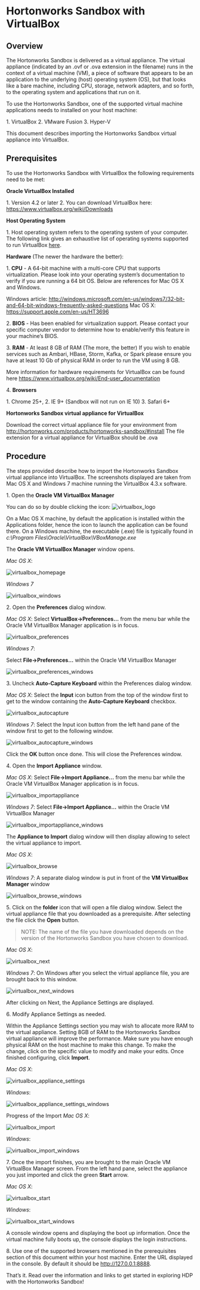 # Hortonworks Sandbox with VirtualBox

## Overview

The Hortonworks Sandbox is delivered as a virtual appliance.  The virtual appliance (indicated by an .ovf or .ova extension in the filename) runs in the context of a virtual machine (VM), a piece of software that appears to be an application to the underlying (host) operating system (OS), but that looks like a bare machine, including CPU, storage, network adapters, and so forth, to the operating system and applications that run on it.

To use the Hortonworks Sandbox, one of the supported virtual machine applications needs to installed on your host machine:

1\.      VirtualBox
2\.     VMware Fusion
3\.     Hyper-V

This document describes importing the Hortonworks Sandbox virtual appliance into VirtualBox.

## Prerequisites

To use the Hortonworks Sandbox with VirtualBox the following requirements need to be met:

**Oracle VirtualBox Installed**

1\.  Version 4.2 or later
2\.  You can download VirtualBox here: https://www.virtualbox.org/wiki/Downloads

**Host Operating System**

1\. Host operating system refers to the operating system of your computer.  The following link gives an exhaustive list of operating systems supported to run VirtualBox [here](https://www.virtualbox.org/manual/ch01.html#hostossupport).

**Hardware** (The newer the hardware the better):

1\. **CPU** - A 64-bit machine with a multi-core CPU that supports virtualization.  Please look into your operating system’s documentation to verify if you are running a 64 bit OS.  Below are references for Mac OS X and Windows.

Windows article:
http://windows.microsoft.com/en-us/windows7/32-bit-and-64-bit-windows-frequently-asked-questions
Mac OS X:
https://support.apple.com/en-us/HT3696

2\. **BIOS** - Has been enabled for virtualization support.  Please contact your specific computer vendor to determine how to enable/verify this feature in your machine’s BIOS.

3\. **RAM** - At least 8 GB of RAM (The more, the better)
If you wish to enable services such as Ambari, HBase, Storm, Kafka, or Spark please ensure you have at least 10 Gb of physical RAM in order to run the VM using 8 GB.

More information for hardware requirements for VirtualBox can be found here https://www.virtualbox.org/wiki/End-user_documentation

4\. **Browsers**

1\.  Chrome 25+,
2\.  IE 9+ (Sandbox will not run on IE 10)
3\.  Safari 6+

**Hortonworks Sandbox virtual appliance for VirtualBox**

Download the correct virtual appliance file for your environment from http://hortonworks.com/products/hortonworks-sandbox/#install
The file extension for a virtual appliance for VirtualBox should be .ova

## Procedure

The steps provided describe how to import the Hortonworks Sandbox virtual appliance into VirtualBox.  The screenshots displayed are taken from Mac OS X and Windows 7 machine running the VirtualBox 4.3.x software.

1\. Open the **Oracle VM VirtualBox Manager**

You can do so by double clicking the icon: ![virtualbox_logo](/assets/import-hortonworks-sandbox-on-virtualbox/virtualbox_logo.png)

On a Mac OS X machine, by default the application is installed within the Applications folder, hence the icon to launch the application can be found there.
On a Windows machine, the executable (.exe) file is typically found in _c:\Program Files\Oracle\VirtualBox\VBoxManage.exe_

The **Oracle VM VirtualBox Manager** window opens.

_Mac OS X_:

![virtualbox_homepage](/assets/import-hortonworks-sandbox-on-virtualbox/virtualbox_homepage.png)

_Windows 7_

![virtualbox_windows](/assets/import-hortonworks-sandbox-on-virtualbox/virtualbox_windows.png)

2\. 	Open the **Preferences** dialog window.

_Mac OS X_:  Select **VirtualBox->Preferences…** from the menu bar while the Oracle VM VirtualBox Manager application is in focus.

![virtualbox_preferences](/assets/import-hortonworks-sandbox-on-virtualbox/virtualbox_preferences.png)

_Windows 7_:

Select **File->Preferences…** within the Oracle VM VirtualBox Manager

![virtualbox_preferences_windows](/assets/import-hortonworks-sandbox-on-virtualbox/virtualbox_preferences_windows.png)

3\. 	Uncheck **Auto-Capture Keyboard** within the Preferences dialog window.

_Mac OS X_: Select the **Input** icon button from the top of the window first to get to the window containing the **Auto-Capture Keyboard** checkbox.

![virtualbox_autocapture](/assets/import-hortonworks-sandbox-on-virtualbox/virtualbox_autocapture.png)

_Windows 7_:  Select the Input icon button from the left hand pane of the window first to get to the following window.

![virtualbox_autocapture_windows](/assets/import-hortonworks-sandbox-on-virtualbox/virtualbox_autocapture_windows.png)

Click the **OK** button once done.  This will close the Preferences window.

4\. 	Open the **Import Appliance** window.

_Mac OS X_:  Select **File->Import Appliance…** from the menu bar while the Oracle VM VirtualBox Manager application is in focus.

![virtualbox_importappliance](/assets/import-hortonworks-sandbox-on-virtualbox/virtualbox_importappliance.png)

_Windows 7_:
Select **File->Import Appliance…** within the Oracle VM VirtualBox Manager

![virtualbox_importappliance_windows](/assets/import-hortonworks-sandbox-on-virtualbox/virtualbox_importappliance_windows.png)

The **Appliance to Import** dialog window will then display allowing to select the virtual appliance to import.

_Mac OS X_:

![virtualbox_browse](/assets/import-hortonworks-sandbox-on-virtualbox/virtualbox_browse.png)

_Windows 7_: A separate dialog window is put in front of the **VM VirtualBox Manager** window

![virtualbox_browse_windows](/assets/import-hortonworks-sandbox-on-virtualbox/virtualbox_browse_windows.png)

5\. 	Click on the **folder** icon that will open a file dialog window.  Select the virtual appliance file that you downloaded as a prerequisite.  After selecting the file click the **Open** button.

> NOTE:  The name of the file you have downloaded depends on the version of the Hortonworks Sandbox you have chosen to download.

_Mac OS X_:

![virtualbox_next](/assets/import-hortonworks-sandbox-on-virtualbox/virtualbox_next.png)

_Windows 7_:
On Windows after you select the virtual appliance file, you are brought back to this window.

![virtualbox_next_windows](/assets/import-hortonworks-sandbox-on-virtualbox/virtualbox_next_windows.png)

After clicking on Next, the Appliance Settings are displayed.


6\. 	Modify Appliance Settings as needed.

Within the Appliance Settings section you may wish to allocate more RAM to the virtual appliance.  Setting 8GB of RAM to the Hortonworks Sandbox virtual appliance will improve the performance.  Make sure you have enough physical RAM on the host machine to make this change. To make the change, click on the specific value to modify and make your edits.  Once finished configuring, click **Import**.

_Mac OS X_:

![virtualbox_appliance_settings](/assets/import-hortonworks-sandbox-on-virtualbox/virtualbox_appliance_settings.png)

_Windows_:

![virtualbox_appliance_settings_windows](/assets/import-hortonworks-sandbox-on-virtualbox/virtualbox_appliance_settings_windows.png)

Progress of the Import
_Mac OS X_:

![virtualbox_import](/assets/import-hortonworks-sandbox-on-virtualbox/virtualbox_import.png)

_Windows_:

![virtualbox_import_windows](/assets/import-hortonworks-sandbox-on-virtualbox/virtualbox_import_windows.png)

7\. 	Once the import finishes, you are brought to the main Oracle VM VirtualBox Manager screen.  From the left hand pane, select the appliance you just imported and click the green **Start** arrow.

_Mac OS X_:

![virtualbox_start](/assets/import-hortonworks-sandbox-on-virtualbox/virtualbox_start.png)

_Windows_:

![virtualbox_start_windows](/assets/import-hortonworks-sandbox-on-virtualbox/virtualbox_start_windows.png)

A console window opens and displaying the boot up information.
Once the virtual machine fully boots up, the console displays the login instructions.

8\. 	Use one of the supported browsers mentioned in the prerequisites section of this document within your host machine.  Enter the URL displayed in the console.  By default it should be http://127.0.0.1:8888.   

That’s it. Read over the information and links to get started in exploring HDP with the Hortonworks Sandbox!
